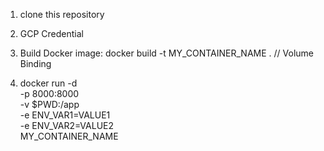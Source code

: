 1. clone this repository

2. GCP Credential

3. Build Docker image: docker build -t MY_CONTAINER_NAME .
// Volume Binding

4. docker run -d \
   -p 8000:8000 \
   -v $PWD:/app \
   -e ENV_VAR1=VALUE1 \
   -e ENV_VAR2=VALUE2 \
   MY_CONTAINER_NAME
